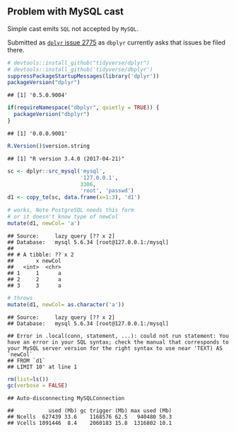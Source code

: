 <!-- Generated from .Rmd. Please edit that file -->
Problem with MySQL cast
-----------------------

Simple cast emits `SQL` not accepted by `MySQL`.

Submitted as [`dplyr` issue 2775](https://github.com/tidyverse/dplyr/issues/2775) as `dbplyr` currently asks that issues be filed there.

``` r
# devtools::install_github("tidyverse/dplyr")
# devtools::install_github('tidyverse/dbplyr')
suppressPackageStartupMessages(library('dplyr'))
packageVersion("dplyr")
```

    ## [1] '0.5.0.9004'

``` r
if(requireNamespace("dbplyr", quietly = TRUE)) {
  packageVersion("dbplyr")
}
```

    ## [1] '0.0.0.9001'

``` r
R.Version()$version.string
```

    ## [1] "R version 3.4.0 (2017-04-21)"

``` r
sc <- dplyr::src_mysql('mysql', 
                       '127.0.0.1', 
                       3306, 
                       'root', 'passwd')
d1 <- copy_to(sc, data.frame(x=1:3), 'd1')

# works, Note PostgreSQL needs this form 
# or it doesn't know type of newCol
mutate(d1, newCol= 'a')
```

    ## Source:     lazy query [?? x 2]
    ## Database:   mysql 5.6.34 [root@127.0.0.1:/mysql]
    ## 
    ## # A tibble: ?? x 2
    ##       x newCol
    ##   <int>  <chr>
    ## 1     1      a
    ## 2     2      a
    ## 3     3      a

``` r
# throws
mutate(d1, newCol= as.character('a'))
```

    ## Source:     lazy query [?? x 2]
    ## Database:   mysql 5.6.34 [root@127.0.0.1:/mysql]

    ## Error in .local(conn, statement, ...): could not run statement: You have an error in your SQL syntax; check the manual that corresponds to your MySQL server version for the right syntax to use near 'TEXT) AS `newCol`
    ## FROM `d1`
    ## LIMIT 10' at line 1

``` r
rm(list=ls())
gc(verbose = FALSE)
```

    ## Auto-disconnecting MySQLConnection

    ##           used (Mb) gc trigger (Mb) max used (Mb)
    ## Ncells  627439 33.6    1168576 62.5   940480 50.3
    ## Vcells 1091446  8.4    2060183 15.8  1316802 10.1
